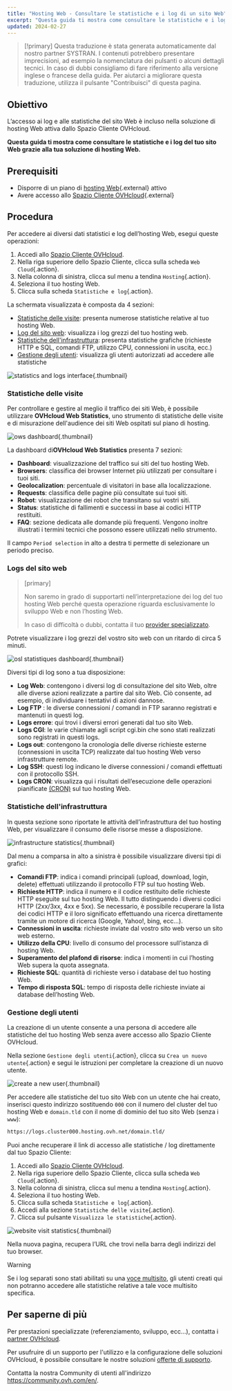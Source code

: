 ```yaml
---
title: "Hosting Web - Consultare le statistiche e i log di un sito Web"
excerpt: "Questa guida ti mostra come consultare le statistiche e i log del tuo sito Web grazie alla tua soluzione di hosting Web"
updated: 2024-02-27
---
```


> [!primary]
> Questa traduzione è stata generata automaticamente dal nostro partner SYSTRAN. I contenuti potrebbero presentare imprecisioni, ad esempio la nomenclatura dei pulsanti o alcuni dettagli tecnici. In caso di dubbi consigliamo di fare riferimento alla versione inglese o francese della guida. Per aiutarci a migliorare questa traduzione, utilizza il pulsante "Contribuisci" di questa pagina.
>

## Obiettivo

L’accesso ai log e alle statistiche del sito Web è incluso nella soluzione di hosting Web attiva dallo Spazio Cliente OVHcloud.

**Questa guida ti mostra come consultare le statistiche e i log del tuo sito Web grazie alla tua soluzione di hosting Web.**

## Prerequisiti

- Disporre di un piano di [hosting Web](https://www.ovhcloud.com/it/web-hosting/){.external} attivo
- Avere accesso allo [Spazio Cliente OVHcloud](/links/manager){.external}

## Procedura

Per accedere ai diversi dati statistici e log dell’hosting Web, esegui queste operazioni: 

1. Accedi allo [Spazio Cliente OVHcloud](/links/manager).
2. Nella riga superiore dello Spazio Cliente, clicca sulla scheda `Web Cloud`{.action}.
3. Nella colonna di sinistra, clicca sul menu a tendina `Hosting`{.action}.
4. Seleziona il tuo hosting Web.
5. Clicca sulla scheda `Statistiche e log`{.action}.

La schermata visualizzata è composta da 4 sezioni:

- [Statistiche delle visite](#website-stats): presenta numerose statistiche relative al tuo hosting Web.
- [Log del sito web](#website-logs): visualizza i log grezzi del tuo hosting web.
- [Statistiche dell'infrastruttura](#infra-stats): presenta statistiche grafiche (richieste HTTP e SQL, comandi FTP, utilizzo CPU, connessioni in uscita, ecc.)
- [Gestione degli utenti](#admin-user): visualizza gli utenti autorizzati ad accedere alle statistiche

![statistics and logs interface](images/tab.png){.thumbnail}

### Statistiche delle visite <a name="website-stats"></a>

Per controllare e gestire al meglio il traffico dei siti Web, è possibile utilizzare **OVHcloud Web Statistics**, uno strumento di statistiche delle visite e di misurazione dell'audience dei siti Web ospitati sul piano di hosting.

![ows dashboard](images/ows-presentation.gif){.thumbnail}

La dashboard di**OVHcloud Web Statistics** presenta 7 sezioni:

- **Dashboard**: visualizzazione del traffico sui siti del tuo hosting Web.
- **Browsers**: classifica dei browser Internet più utilizzati per consultare i tuoi siti.
- **Geolocalization**: percentuale di visitatori in base alla localizzazione.
- **Requests**: classifica delle pagine più consultate sui tuoi siti.
- **Robot**: visualizzazione dei robot che transitano sui vostri siti.
- **Status**: statistiche di fallimenti e successi in base ai codici HTTP restituiti.
- **FAQ**: sezione dedicata alle domande più frequenti. Vengono inoltre illustrati i termini tecnici che possono essere utilizzati nello strumento.

Il campo `Period selection` in alto a destra ti permette di selezionare un periodo preciso.

### Logs del sito web <a name="website-logs"></a>

> [primary]
>
> Non saremo in grado di supportarti nell’interpretazione dei log del tuo hosting Web perché questa operazione riguarda esclusivamente lo sviluppo Web e non l’hosting Web.
>
> In caso di difficoltà o dubbi, contatta il tuo [provider specializzato](https://partner.ovhcloud.com/it/directory/).
>

Potrete visualizzare i log grezzi del vostro sito web con un ritardo di circa 5 minuti.

![osl statistiques dashboard](images/osl-statistics-board.png){.thumbnail}

Diversi tipi di log sono a tua disposizione:

- **Log Web**: contengono i diversi log di consultazione del sito Web, oltre alle diverse azioni realizzate a partire dal sito Web. Ciò consente, ad esempio, di individuare i tentativi di azioni dannose.
- **Log FTP** : le diverse connessioni / comandi in FTP saranno registrati e mantenuti in questi log.
- **Logs errore**: qui trovi i diversi errori generati dal tuo sito Web.
- **Logs CGI**: le varie chiamate agli script cgi.bin che sono stati realizzati sono registrati in questi logs.
- **Logs out**: contengono la cronologia delle diverse richieste esterne (connessioni in uscita TCP) realizzate dal tuo hosting Web verso infrastrutture remote.
- **Log SSH**: questi log indicano le diverse connessioni / comandi effettuati con il protocollo SSH.
- **Logs CRON**: visualizza qui i risultati dell’esecuzione delle operazioni pianificate [(CRON)](/pages/web_cloud/web_hosting/cron_tasks) sul tuo hosting Web.

### Statistiche dell'infrastruttura <a name="infra-stats"></a>

In questa sezione sono riportate le attività dell’infrastruttura del tuo hosting Web, per visualizzare il consumo delle risorse messe a disposizione.

![infrastructure statistics](images/infrastructure-statistics-graph.png){.thumbnail}

Dal menu a comparsa in alto a sinistra è possibile visualizzare diversi tipi di grafici:

- **Comandi FTP**: indica i comandi principali (upload, download, login, delete) effettuati utilizzando il protocollo FTP sul tuo hosting Web.
- **Richieste HTTP**: indica il numero e il codice restituito delle richieste HTTP eseguite sul tuo hosting Web. Il tutto distinguendo i diversi codici HTTP (2xx/3xx, 4xx e 5xx). Se necessario, è possibile recuperare la lista dei codici HTTP e il loro significato effettuando una ricerca direttamente tramite un motore di ricerca (Google, Yahoo!, bing, ecc...).
- **Connessioni in uscita**: richieste inviate dal vostro sito web verso un sito web esterno.
- **Utilizzo della CPU**: livello di consumo del processore sull’istanza di hosting Web.
- **Superamento del plafond di risorse**: indica i momenti in cui l’hosting Web supera la quota assegnata.
- **Richieste SQL**: quantità di richieste verso i database del tuo hosting Web.
- **Tempo di risposta SQL**: tempo di risposta delle richieste inviate ai database dell’hosting Web.

### Gestione degli utenti <a name="admin-user"></a>

La creazione di un utente consente a una persona di accedere alle statistiche del tuo hosting Web senza avere accesso allo Spazio Cliente OVHcloud.

Nella sezione `Gestione degli utenti`{.action}, clicca su `Crea un nuovo utente`{.action} e segui le istruzioni per completare la creazione di un nuovo utente.

![create a new user](images/create-a-new-user.png){.thumbnail}

Per accedere alle statistiche del tuo sito Web con un utente che hai creato, inserisci questo indirizzo sostituendo `000` con il numero del cluster del tuo hosting Web e `domain.tld` con il nome di dominio del tuo sito Web (senza i `www`):

```bash
https://logs.cluster000.hosting.ovh.net/domain.tld/
```

Puoi anche recuperare il link di accesso alle statistiche / log direttamente dal tuo Spazio Cliente:

1. Accedi allo [Spazio Cliente OVHcloud](/links/manager).
2. Nella riga superiore dello Spazio Cliente, clicca sulla scheda `Web Cloud`{.action}.
3. Nella colonna di sinistra, clicca sul menu a tendina `Hosting`{.action}.
4. Seleziona il tuo hosting Web.
5. Clicca sulla scheda `Statistiche e log`{.action}.
6. Accedi alla sezione `Statistiche delle visite`{.action}.
7. Clicca sul pulsante `Visualizza le statistiche`{.action}.

![website visit statistics](images/view-statistics.png){.thumbnail}

Nella nuova pagina, recupera l’URL che trovi nella barra degli indirizzi del tuo browser.

> [!warning]
>
> Se i log separati sono stati abilitati su una [voce multisito](/pages/web_cloud/web_hosting/multisites_configure_multisite), gli utenti creati qui non potranno accedere alle statistiche relative a tale voce multisito specifica.
>

## Per saperne di più

Per prestazioni specializzate (referenziamento, sviluppo, ecc...), contatta i [partner OVHcloud](https://partner.ovhcloud.com/it/directory/).

Per usufruire di un supporto per l'utilizzo e la configurazione delle soluzioni OVHcloud, è possibile consultare le nostre soluzioni [offerte di supporto](/links/support).

Contatta la nostra Community di utenti all'indirizzo <https://community.ovh.com/en/>.